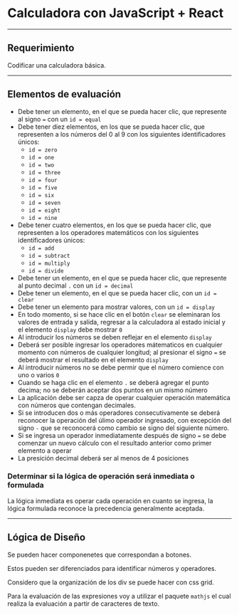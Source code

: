 # Calculadora con JavaScript + React
---

## Requerimiento

Codificar una calculadora básica.

---
## Elementos de evaluación

- Debe tener un elemento, en el que se pueda hacer clic, que represente al signo `=` con un `id = equal`
- Debe tener diez elementos, en los que se pueda hacer clic, que representen a los números del 0 al 9 con los siguientes identificadores únicos:
  - `id = zero`
  - `id = one`
  - `id = two`
  - `id = three`
  - `id = four`
  - `id = five`
  - `id = six`
  - `id = seven`
  - `id = eight`
  - `id = nine`
- Debe tener cuatro elementos, en los que se pueda hacer clic, que representen a los operadores matemáticos con los siguientes identificadores únicos:
  - `id = add`
  - `id = subtract`
  - `id = multiply`
  - `id = divide`
- Debe tener un elemento, en el que se pueda hacer clic, que represente al punto decimal `.` con un `id = decimal`
- Debe tener un elemento, en el que se pueda hacer clic, con un `id = clear`
- Debe tener un elemento para mostrar valores, con un `id = display`
- En todo momento, si se hace clic en el botón `clear` se eleminaran los valores de entrada y salida, regresar a la calculadora al estado inicial y el elemento `display` debe mostrar `0`
- Al introducir los números se deben reflejar en el elemento `display`
- Deberá ser posible ingresar los operadores mátematicos en cualquier momento con números de cualquier longitud; al presionar el signo `=` se deberá mostrar el resultado en el elemento `display`
- Al introducir números no se debe permir que el número comience con uno o varios `0`
- Cuando se haga clic en el elemento `.` se deberá agregar el punto decima; no se deberán aceptar dos puntos en un mismo número
- La aplicación debe ser capza de operar cualquier operación matemática con números que contengan decimales.
- Si se introducen dos o más operadores consecutivamente se deberá reconocer la operación del úlimo operador ingresado, con excepción del signo `-` que se reconocerá como cambio se signo del siguiente número.
- Si se ingresa un operador inmediatamente después de signo `=` se debe comenzar un nuevo cálculo con el resultado anterior como primer elemento a operar
- La presición decimal deberá ser al menos de 4 posiciones
### Determinar si la lógica de operación será inmediata o formulada
La lógica inmediata es operar cada operación en cuanto se ingresa, la lógica formulada reconoce la precedencia generalmente aceptada.

---
## Lógica de Diseño

Se pueden hacer componenetes que correspondan a botones.

Estos pueden ser diferenciados para identificar números y operadores.

Considero que la organización de los div se puede hacer con css grid.

Para la evaluación de las expresiones voy a utilizar el paquete `mathjs` el cual realiza la evaluación a partir de caracteres de texto.